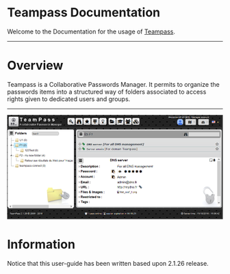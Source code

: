 # Teampass Documentation

Welcome to the Documentation for the usage of [Teampass](http://teampass.net).

---

# Overview

Teampass is a Collaborative Passwords Manager. It permits to organize the passwords items into a structured way of folders associated to access rights given to dedicated users and groups.

---

![Screenshot](img/feat-item-1.png)

# Information

Notice that this user-guide has been written based upon 2.1.26 release.
